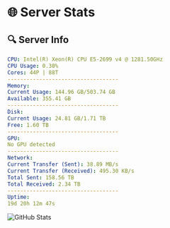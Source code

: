 # 🌐 Server Stats
## 🔍 Server Info
```yaml
CPU: Intel(R) Xeon(R) CPU E5-2699 v4 @ 1281.50GHz
CPU Usage: 0.30%
Cores: 44P | 88T
-----------------------------------
Memory:
Current Usage: 144.96 GB/503.74 GB
Available: 355.41 GB
-----------------------------------
Disk:
Current Usage: 24.81 GB/1.71 TB
Free: 1.60 TB
-----------------------------------
GPU:
No GPU detected
-----------------------------------
Network:
Current Transfer (Sent): 38.89 MB/s
Current Transfer (Received): 495.30 KB/s
Total Sent: 158.56 TB
Total Received: 2.34 TB
-----------------------------------
Uptime:
19d 20h 12m 47s
```
![GitHub Stats](https://img.shields.io/badge/Updated-2025-02-27_18:56:05-blue)